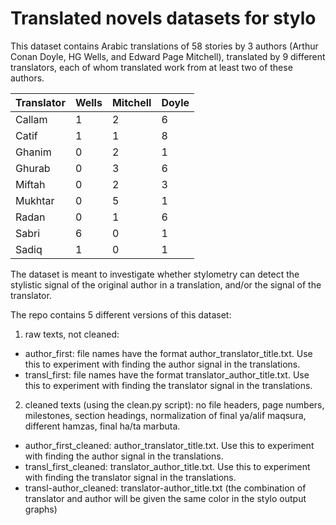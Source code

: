 # Translated novels datasets for stylo

This dataset contains Arabic translations of 58 stories by 3 authors (Arthur Conan Doyle, HG Wells, and Edward Page Mitchell), translated by 9 different
translators, each of whom translated work from at least two of these authors. 

| Translator | Wells | Mitchell | Doyle |
|------------|-------|----------|-------|
| Callam | 1 | 2 | 6 |
| Catif | 1 | 1 | 8 |
| Ghanim | 0 | 2 | 1 |
| Ghurab | 0 | 3 | 6 |
| Miftah | 0 | 2 | 3 |
| Mukhtar | 0 | 5 | 1 |
| Radan | 0 | 1 | 6 |
| Sabri | 6 | 0 | 1 |
| Sadiq | 1 | 0 | 1 |

The dataset is meant to investigate whether stylometry can detect the 
stylistic signal of the original author in a translation, 
and/or the signal of the translator.

The repo contains 5 different versions of this dataset:

1. raw texts, not cleaned:

- author_first: file names have the format author_translator_title.txt. Use this to experiment with finding the author signal in the translations.
- transl_first: file names have the format translator_author_title.txt. Use this to experiment with finding the translator signal in the translations.

2. cleaned texts (using the clean.py script): no file headers, page numbers, 
milestones, section headings, normalization of final ya/alif maqsura, 
different hamzas, final ha/ta marbuta. 

- author_first_cleaned: author_translator_title.txt. Use this to experiment with finding the author signal in the translations.
- transl_first_cleaned: translator_author_title.txt. Use this to experiment with finding the translator signal in the translations.
- transl-author_cleaned: translator-author_title.txt (the combination of translator and author will be given the same color in the stylo output graphs)

